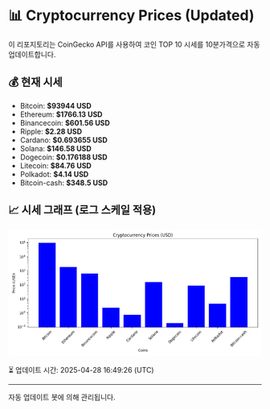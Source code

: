 
# 📊 Cryptocurrency Prices (Updated)

이 리포지토리는 CoinGecko API를 사용하여 코인 TOP 10 시세를 10분가격으로 자동 업데이트합니다.

## 💰 현재 시세
- Bitcoin: **$93944 USD**
- Ethereum: **$1766.13 USD**
- Binancecoin: **$601.56 USD**
- Ripple: **$2.28 USD**
- Cardano: **$0.693655 USD**
- Solana: **$146.58 USD**
- Dogecoin: **$0.176188 USD**
- Litecoin: **$84.76 USD**
- Polkadot: **$4.14 USD**
- Bitcoin-cash: **$348.5 USD**

## 📈 시세 그래프 (로그 스케일 적용)
![Crypto Prices](crypto_prices.png)

⏳ 업데이트 시간: 2025-04-28 16:49:26 (UTC)

---
자동 업데이트 봇에 의해 관리됩니다.
